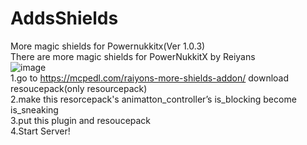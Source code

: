 # AddsShields
More magic shields for Powernukkitx(Ver 1.0.3)
<br>There are more magic shields for PowerNukkitX by Reiyans
<br>![image](https://user-images.githubusercontent.com/96164713/217438863-f7643fd8-7bc9-48f7-bb3e-4e0a214f1bdf.png)
<br>1.go to https://mcpedl.com/raiyons-more-shields-addon/ download resoucepack(only resourcepack)
<br>2.make this resorcepack's animatton_controller’s is_blocking become is_sneaking 
<br>3.put this plugin and resoucepack
<br>4.Start Server!
